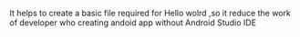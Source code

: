 It helps to create a basic file required for Hello wolrd ,so it reduce the work of developer who creating andoid app without Android Studio IDE
